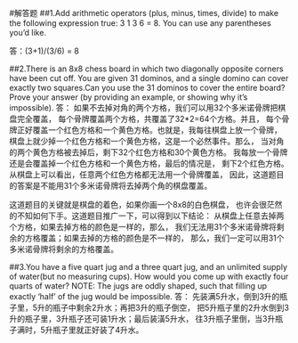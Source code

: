 #解答题
##1.Add arithmetic operators (plus, minus, times, divide) to make the following expression true: 3 1 3 6 = 8. You can use any parentheses you’d like.

答：(3+1)/(3/6) = 8

##2.There is an 8x8 chess board in which two diagonally opposite corners have been cut off. You are given 31 dominos, and a single domino can cover exactly two squares.Can you use the 31 dominos to cover the entire board? Prove your answer (by providing an example, or showing why it’s impossible).
答：
如果不去掉对角的两个方格，我们可以用32个多米诺骨牌把棋盘完全覆盖， 每个骨牌覆盖两个方格，共覆盖了32*2=64个方格。并且， 每个骨牌正好覆盖一个红色方格和一个黄色方格。也就是，我每往棋盘上放一个骨牌， 棋盘上就少掉一个红色方格和一个黄色方格，这是一个必然事件。那么， 当对角的两个黄色方格被去掉后，剩下32个红色方格和30个黄色方格。 我每放一个骨牌还是会覆盖掉一个红色方格和一个黄色方格，最后的情况是， 剩下2个红色方格。从棋盘上可以看出，任意两个红色方格都无法用一个骨牌覆盖， 因此，这道题目的答案是不能用31个多米诺骨牌将去掉两个角的棋盘覆盖。

这道题目的关键就是棋盘的着色，如果你画一个8x8的白色棋盘， 也许会很茫然的不知如何下手。这道题目推广一下，可以得到以下结论： 从棋盘上任意去掉两个方格，如果去掉方格的颜色是一样的，那么， 我们无法用31个多米诺骨牌将剩余的方格覆盖；如果去掉的方格的颜色是不一样的， 那么，我们一定可以用31个多米诺骨牌将剩余的方格覆盖。

##3.You have a five quart jug and a three quart jug, and an unlimited supply of water(but no measuring cups). How would you come up with exactly four quarts of water? NOTE: The jugs are oddly shaped, such that filling up exactly ‘half’ of the jug would be impossible.
答：
先装满5升水，倒到3升的瓶子里，5升的瓶子中剩余2升水；再把3升的瓶子倒空， 把5升瓶子里的2升水倒到3升的瓶子里，3升瓶子还可装1升水；最后装潢5升水， 往3升瓶子里倒，当3升瓶子满时，5升瓶子里就正好装了4升水。
